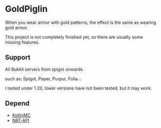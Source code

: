 # GoldPiglin
When you wear armor with gold patterns, the effect is the same as wearing gold armor.

This project is not completely finished yet, so there are usually some missing features.
## Support
All Bukkit servers from spigot onwards.

such as: Spigot, Paper, Purpur, Folia...

I tested under 1.20, lower versions have not been tested, but it may work.

## Depend
- [KotlinMC](https://modrinth.com/plugin/kotlinmc)
- [NBT-API](https://www.spigotmc.org/resources/nbt-api.7939/)